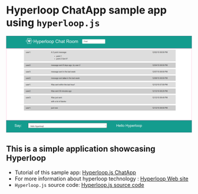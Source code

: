 # Hyperloop ChatApp sample app using `hyperloop.js`

![Screen](https://raw.githubusercontent.com/ruby-hyperloop/hyperloop-js-chatapp/master/hyperloopjschatappscreenshot.png)

## This is a simple application showcasing **Hyperloop**

+ Tutorial of this sample app: [Hyperloop.js ChatApp](http://ruby-hyperloop.org/tutorials/hyperloopjs/chatapp/)
+ For more information about hyperloop technology : [Hyperloop Web site](http://ruby-hyperloop.org/)
+ `Hyperloop.js` source code: [Hyperloop.js source code](https://github.com/ruby-hyperloop/hyperloop-js)
